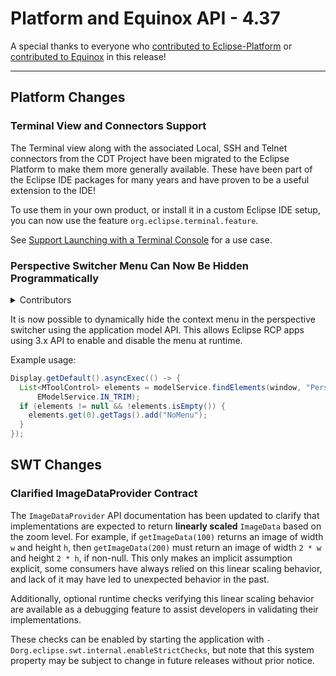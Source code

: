 # Platform and Equinox API - 4.37

A special thanks to everyone who [contributed to Eclipse-Platform](acknowledgements.md#eclipse-platform) or [contributed to Equinox](acknowledgements.md#equinox) in this release!

---
## Platform Changes

### Terminal View and Connectors Support

The Terminal view along with the associated Local, SSH and Telnet connectors from the CDT Project have been migrated to the Eclipse Platform to make them more generally available.
These have  been part of the Eclipse IDE packages for many years and have proven to be a useful extension to the IDE!

To use them in your own product, or install it in a custom Eclipse IDE setup, you can now use the feature `org.eclipse.terminal.feature`.

See [Support Launching with a Terminal Console](platform.md#support-launching-with-a-terminal-console) for a use case.

### Perspective Switcher Menu Can Now Be Hidden Programmatically

<details>
<summary>Contributors</summary>

- [Lars Vogel](https://github.com/vogella)
</details>

It is now possible to dynamically hide the context menu in the perspective switcher using the application model API. 
This allows Eclipse RCP apps using 3.x API to enable and disable the menu at runtime.

Example usage:
```java
Display.getDefault().asyncExec(() -> {
  List<MToolControl> elements = modelService.findElements(window, "PerspectiveSwitcher", MToolControl.class, null,
      EModelService.IN_TRIM);
  if (elements != null && !elements.isEmpty()) {
    elements.get(0).getTags().add("NoMenu");
  }
});
```


## SWT Changes

### Clarified ImageDataProvider Contract

The `ImageDataProvider` API documentation has been updated to clarify that implementations are expected to return **linearly scaled** `ImageData` based on the zoom level.
For example, if `getImageData(100)` returns an image of width `w` and height `h`, then `getImageData(200)` must return an image of width `2 * w` and height `2 * h`, if non-null.
This only makes an implicit assumption explicit, some consumers have always relied on this linear scaling behavior, and lack of it may have led to unexpected behavior in the past.

Additionally, optional runtime checks verifying this linear scaling behavior are available as a debugging feature to assist developers in validating their implementations.

These checks can be enabled by starting the application with `-Dorg.eclipse.swt.internal.enableStrictChecks`, but note that this system property may be subject to change in future releases without prior notice.

